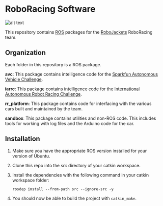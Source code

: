 # RoboRacing Software

![alt text](https://raw.githubusercontent.com/wiki/RoboJackets/roboracing-software/images/RaceCar.JPG "Picture of first RoboRacing car.")

This repository contains [ROS](http://ros.org) packages for the [RoboJackets](http://robojackets.org) RoboRacing team.

## Organization

Each folder in this repository is a ROS package.

**avc**: This package contains intelligence code for the [Sparkfun Autonomous Vehicle Challenge](http://avc.sparkfun.com).

**iarrc**: This package contains intelligence code for the [International Autonomous Robot Racing Challenge](http://robotracing.wordpress.com).

**rr_platform**: This package contains code for interfacing with the various cars built and maintained by the team.

**sandbox**: This package contains utilities and non-ROS code. This includes tools for working with log files and the Arduino code for the car.

## Installation

1. Make sure you have the appropriate ROS version installed for your version of Ubuntu.

2. Clone this repo into the _src_ directory of your catkin workspace.

3. Install the dependencies with the following command in your catkin workspace folder:

   ```
   rosdep install --from-path src --ignore-src -y
   ```

4. You should now be able to build the project with `catkin_make`.
